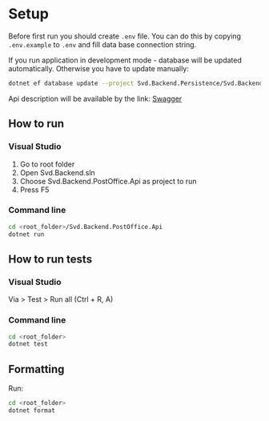 # Setup

Before first run you should create `.env` file. You can do this by copying
`.env.example` to `.env` and fill data base connection string.

If you run application in development mode - database will be updated automatically.
Otherwise you have to update manually:

```bash
dotnet ef database update --project Svd.Backend.Persistence/Svd.Backend.Persistence.csproj --startup-project Svd.Backend.PostOffice.Api/Svd.Backend.PostOffice.Api.csproj --context Svd.Backend.Persistence.SvdDbContext --configuration Debug 20220816184136_Initial
```

Api description will be available by the link:
[Swagger](https://localhost:7207/swagger/index.html)

## How to run

### Visual Studio

1. Go to root folder
2. Open Svd.Backend.sln
3. Choose Svd.Backend.PostOffice.Api as project to run
4. Press F5

### Command line

```bash
cd <root_folder>/Svd.Backend.PostOffice.Api
dotnet run
```

## How to run tests

### Visual Studio

Via > Test > Run all (Ctrl + R, A)

### Command line

```bash
cd <root_folder>
dotnet test
```

## Formatting

Run:

```bash
cd <root_folder>
dotnet format
```
